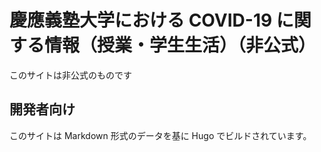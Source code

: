 # 慶應義塾大学における COVID-19 に関する情報（授業・学生生活）（非公式）

このサイトは非公式のものです


## 開発者向け

このサイトは Markdown 形式のデータを基に Hugo でビルドされています。